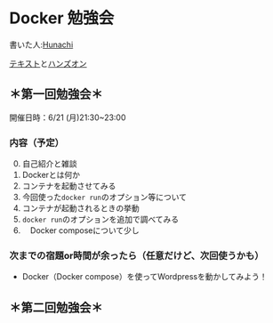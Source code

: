 # Docker 勉強会
書いた人:[Hunachi](https://twitter.com/_hunachi)

[テキスト](learn.md)と[ハンズオン](hands-on.md)

## ＊第一回勉強会＊

開催日時：6/21 (月)21:30~23:00

### 内容（予定）
0. 自己紹介と雑談
1. Dockerとは何か
3. コンテナを起動させてみる
4. 今回使った`docker run`のオプション等について
5. コンテナが起動されるときの挙動
6. `docker run`のオプションを追加で調べてみる
7. 　Docker composeについて少し

### 次までの宿題or時間が余ったら（任意だけど、次回使うかも）
- Docker（Docker compose）を使ってWordpressを動かしてみよう！

## ＊第二回勉強会＊

